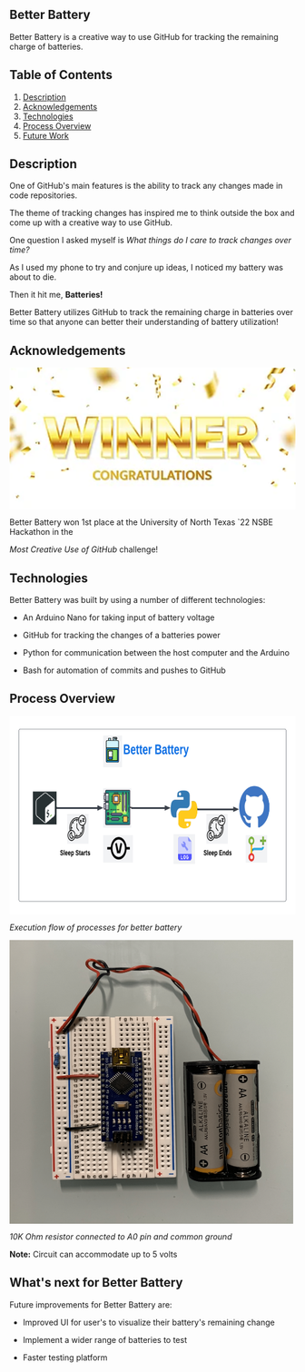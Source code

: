 ## Better Battery

Better Battery is a creative way to use GitHub for tracking the remaining charge of batteries.

## Table of Contents

1. [Description](#description)
2. [Acknowledgements](#ack)
3. [Technologies](#tech)
4. [Process Overview](#process)
5. [Future Work](#future)

## Description <a name="description"></a>

One of GitHub's main features is the ability to track any changes made in code repositories.

The theme of tracking changes has inspired me to think outside the box and come up with a creative way to use GitHub.

One question I asked myself is _What things do I care to track changes over time?_

As I used my phone to try and conjure up ideas, I noticed my battery was about to die.

Then it hit me, **Batteries!**

Better Battery utilizes GitHub to track the remaining charge in batteries over time so that anyone can better their understanding of battery utilization!

## Acknowledgements <a name="ack"></a>

<img align="center" alt="award" height= "250" width="1100" src="images/award.PNG"/>

Better Battery won 1st place at the University of North Texas `22 NSBE Hackathon in the

*Most Creative Use of GitHub* challenge!


## Technologies <a name="tech"></a>

Better Battery was built by using a number of different technologies:

- An Arduino Nano for taking input of battery voltage

- GitHub for tracking the changes of a batteries power

- Python for communication between the host computer and the Arduino

- Bash for automation of commits and pushes to GitHub

## Process Overview <a name="process"></a>

<img align="center" alt="process" height= "350" width="1100" src="images/process.png"/>

*Execution flow of processes for better battery*

<img align="center" alt="circuit" height= "500" width="500" src="images/circuit.png"/>

*10K Ohm resistor connected to A0 pin and common ground*

**Note:** Circuit can accommodate up to 5 volts

## What's next for Better Battery

Future improvements for Better Battery are:

- Improved UI for user's to visualize their battery's remaining change

- Implement a wider range of batteries to test

- Faster testing platform
